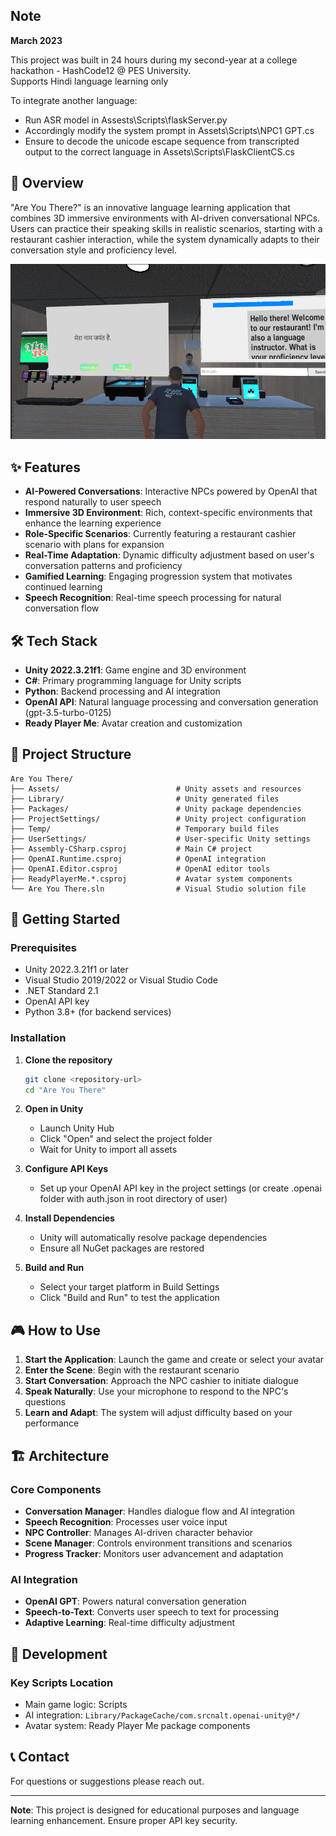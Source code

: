## Note
**March 2023**

This project was built in 24 hours during my second-year at a college hackathon - HashCode12 @ PES University. <br/>
Supports Hindi language learning only

To integrate another language:
- Run ASR model in Assests\Scripts\flaskServer.py 
- Accordingly modify the system prompt in Assets\Scripts\NPC1 GPT.cs
- Ensure to decode the unicode escape sequence from transcripted output to the correct language in Assets\Scripts\FlaskClientCS.cs

## 🎯 Overview

"Are You There?" is an innovative language learning application that combines 3D immersive environments with AI-driven conversational NPCs. Users can practice their speaking skills in realistic scenarios, starting with a restaurant cashier interaction, while the system dynamically adapts to their conversation style and proficiency level.

![In-game Image](preview.png)

## ✨ Features

- **AI-Powered Conversations**: Interactive NPCs powered by OpenAI that respond naturally to user speech
- **Immersive 3D Environment**: Rich, context-specific environments that enhance the learning experience
- **Role-Specific Scenarios**: Currently featuring a restaurant cashier scenario with plans for expansion
- **Real-Time Adaptation**: Dynamic difficulty adjustment based on user's conversation patterns and proficiency
- **Gamified Learning**: Engaging progression system that motivates continued learning
- **Speech Recognition**: Real-time speech processing for natural conversation flow

## 🛠️ Tech Stack

- **Unity 2022.3.21f1**: Game engine and 3D environment
- **C#**: Primary programming language for Unity scripts
- **Python**: Backend processing and AI integration
- **OpenAI API**: Natural language processing and conversation generation (gpt-3.5-turbo-0125)
- **Ready Player Me**: Avatar creation and customization

## 📁 Project Structure

```
Are You There/
├── Assets/                          # Unity assets and resources
├── Library/                         # Unity generated files
├── Packages/                        # Unity package dependencies
├── ProjectSettings/                 # Unity project configuration
├── Temp/                            # Temporary build files
├── UserSettings/                    # User-specific Unity settings
├── Assembly-CSharp.csproj           # Main C# project
├── OpenAI.Runtime.csproj            # OpenAI integration
├── OpenAI.Editor.csproj             # OpenAI editor tools
├── ReadyPlayerMe.*.csproj           # Avatar system components
└── Are You There.sln                # Visual Studio solution file
```

## 🚀 Getting Started

### Prerequisites

- Unity 2022.3.21f1 or later
- Visual Studio 2019/2022 or Visual Studio Code
- .NET Standard 2.1
- OpenAI API key
- Python 3.8+ (for backend services)

### Installation

1. **Clone the repository**
   ```bash
   git clone <repository-url>
   cd "Are You There"
   ```

2. **Open in Unity**
   - Launch Unity Hub
   - Click "Open" and select the project folder
   - Wait for Unity to import all assets

3. **Configure API Keys**
   - Set up your OpenAI API key in the project settings (or create .openai folder with auth.json in root directory of user)

4. **Install Dependencies**
   - Unity will automatically resolve package dependencies
   - Ensure all NuGet packages are restored

5. **Build and Run**
   - Select your target platform in Build Settings
   - Click "Build and Run" to test the application

## 🎮 How to Use

1. **Start the Application**: Launch the game and create or select your avatar
2. **Enter the Scene**: Begin with the restaurant scenario
3. **Start Conversation**: Approach the NPC cashier to initiate dialogue
4. **Speak Naturally**: Use your microphone to respond to the NPC's questions
5. **Learn and Adapt**: The system will adjust difficulty based on your performance


## 🏗️ Architecture

### Core Components

- **Conversation Manager**: Handles dialogue flow and AI integration
- **Speech Recognition**: Processes user voice input
- **NPC Controller**: Manages AI-driven character behavior
- **Scene Manager**: Controls environment transitions and scenarios
- **Progress Tracker**: Monitors user advancement and adaptation

### AI Integration

- **OpenAI GPT**: Powers natural conversation generation
- **Speech-to-Text**: Converts user speech to text for processing
- **Adaptive Learning**: Real-time difficulty adjustment

## 🔧 Development

### Key Scripts Location
- Main game logic: Scripts
- AI integration: `Library/PackageCache/com.srcnalt.openai-unity@*/`
- Avatar system: Ready Player Me package components


## 📞 Contact

For questions or suggestions please reach out.

---

**Note**: This project is designed for educational purposes and language learning enhancement. Ensure proper API key security.
